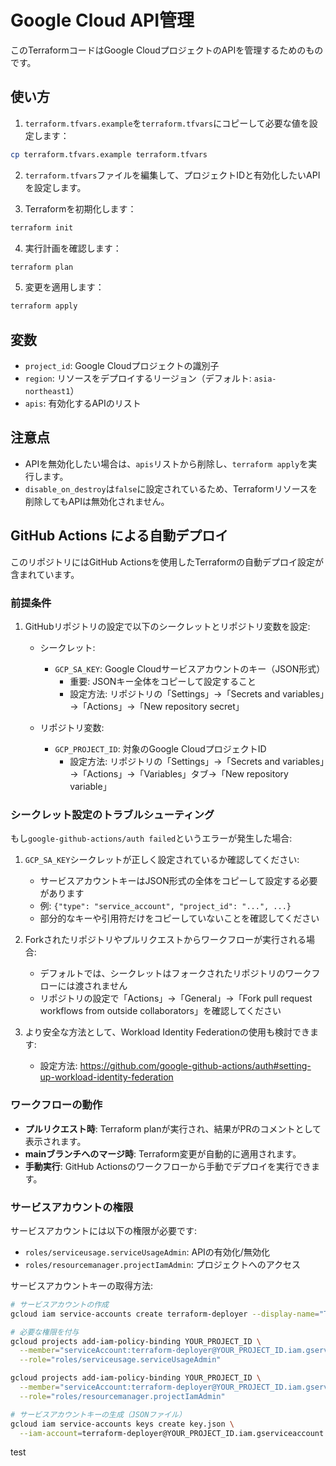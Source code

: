 # Google Cloud API管理

このTerraformコードはGoogle CloudプロジェクトのAPIを管理するためのものです。

## 使い方

1. `terraform.tfvars.example`を`terraform.tfvars`にコピーして必要な値を設定します：

```bash
cp terraform.tfvars.example terraform.tfvars
```

2. `terraform.tfvars`ファイルを編集して、プロジェクトIDと有効化したいAPIを設定します。

3. Terraformを初期化します：

```bash
terraform init
```

4. 実行計画を確認します：

```bash
terraform plan
```

5. 変更を適用します：

```bash
terraform apply
```

## 変数

- `project_id`: Google Cloudプロジェクトの識別子
- `region`: リソースをデプロイするリージョン（デフォルト: `asia-northeast1`）
- `apis`: 有効化するAPIのリスト

## 注意点

- APIを無効化したい場合は、`apis`リストから削除し、`terraform apply`を実行します。
- `disable_on_destroy`は`false`に設定されているため、Terraformリソースを削除してもAPIは無効化されません。

## GitHub Actions による自動デプロイ

このリポジトリにはGitHub Actionsを使用したTerraformの自動デプロイ設定が含まれています。

### 前提条件

1. GitHubリポジトリの設定で以下のシークレットとリポジトリ変数を設定:

   - シークレット:
     - `GCP_SA_KEY`: Google Cloudサービスアカウントのキー（JSON形式）
       - 重要: JSONキー全体をコピーして設定すること
       - 設定方法: リポジトリの「Settings」→「Secrets and variables」→「Actions」→「New repository secret」

   - リポジトリ変数:
     - `GCP_PROJECT_ID`: 対象のGoogle CloudプロジェクトID
       - 設定方法: リポジトリの「Settings」→「Secrets and variables」→「Actions」→「Variables」タブ→「New repository variable」

### シークレット設定のトラブルシューティング

もし`google-github-actions/auth failed`というエラーが発生した場合:

1. `GCP_SA_KEY`シークレットが正しく設定されているか確認してください:
   - サービスアカウントキーはJSON形式の全体をコピーして設定する必要があります
   - 例: `{"type": "service_account", "project_id": "...", ...}`
   - 部分的なキーや引用符だけをコピーしていないことを確認してください

2. Forkされたリポジトリやプルリクエストからワークフローが実行される場合:
   - デフォルトでは、シークレットはフォークされたリポジトリのワークフローには渡されません
   - リポジトリの設定で「Actions」→「General」→「Fork pull request workflows from outside collaborators」を確認してください

3. より安全な方法として、Workload Identity Federationの使用も検討できます:
   - 設定方法: https://github.com/google-github-actions/auth#setting-up-workload-identity-federation

### ワークフローの動作

- **プルリクエスト時**: Terraform planが実行され、結果がPRのコメントとして表示されます。
- **mainブランチへのマージ時**: Terraform変更が自動的に適用されます。
- **手動実行**: GitHub Actionsのワークフローから手動でデプロイを実行できます。

### サービスアカウントの権限

サービスアカウントには以下の権限が必要です:

- `roles/serviceusage.serviceUsageAdmin`: APIの有効化/無効化
- `roles/resourcemanager.projectIamAdmin`: プロジェクトへのアクセス

サービスアカウントキーの取得方法:

```bash
# サービスアカウントの作成
gcloud iam service-accounts create terraform-deployer --display-name="Terraform Deployer"

# 必要な権限を付与
gcloud projects add-iam-policy-binding YOUR_PROJECT_ID \
  --member="serviceAccount:terraform-deployer@YOUR_PROJECT_ID.iam.gserviceaccount.com" \
  --role="roles/serviceusage.serviceUsageAdmin"

gcloud projects add-iam-policy-binding YOUR_PROJECT_ID \
  --member="serviceAccount:terraform-deployer@YOUR_PROJECT_ID.iam.gserviceaccount.com" \
  --role="roles/resourcemanager.projectIamAdmin"

# サービスアカウントキーの生成（JSONファイル）
gcloud iam service-accounts keys create key.json \
  --iam-account=terraform-deployer@YOUR_PROJECT_ID.iam.gserviceaccount.com
```

test
